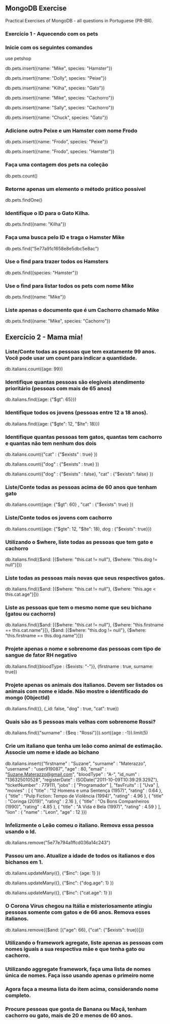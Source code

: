 ## MongoDB Exercise

Practical Exercises of MongoDB - all questions in Portuguese (PR-BR).

### Exercício 1 - Aquecendo com os pets

### Inicie com os seguintes comandos

use petshop

db.pets.insert({name: "Mike", species: "Hamster"})

db.pets.insert({name: "Dolly", species: "Peixe"})

db.pets.insert({name: "Kilha", species: "Gato"})

db.pets.insert({name: "Mike", species: "Cachorro"})

db.pets.insert({name: "Sally", species: "Cachorro"})

db.pets.insert({name: "Chuck", species: "Gato"})

### Adicione outro Peixe e um Hamster com nome Frodo

db.pets.insert({name: "Frodo", species: "Peixe"})

db.pets.insert({name: "Frodo", species: "Hamster"})

### Faça uma contagem dos pets na coleção

db.pets.count()

### Retorne apenas um elemento o método prático possível

db.pets.findOne()

### Identifique o ID para o Gato Kilha.

db.pets.find({name: "Kilha"})

### Faça uma busca pelo ID e traga o Hamster Mike

db.pets.find("5e77a91c1658e8e5dbc5e8ac")

### Use o find para trazer todos os Hamsters

db.pets.find({species: "Hamster"})

### Use o find para listar todos os pets com nome Mike

db.pets.find({name: "Mike"})

### Liste apenas o documento que é um Cachorro chamado Mike

db.pets.find({name: "Mike", species: "Cachorro"})

## Exercício 2 - Mama mia!

### Liste/Conte todas as pessoas que tem exatamente 99 anos. Você pode usar um count para indicar a quantidade.

db.italians.count({age: 99})

### Identifique quantas pessoas são elegíveis atendimento prioritário (pessoas com mais de 65 anos)

db.italians.find({age: {"$gt": 65}})

### Identifique todos os jovens (pessoas entre 12 a 18 anos).

db.italians.find({age: {"$gte": 12, "$lte": 18}})

### Identifique quantas pessoas tem gatos, quantas tem cachorro e quantas não tem nenhum dos dois

db.italians.count({"cat" : {"$exists" : true} })

db.italians.count({"dog" : {"$exists" : true} })

db.italians.count({"dog" : {"$exists" : false}, "cat" : {"$exists": false} })

### Liste/Conte todas as pessoas acima de 60 anos que tenham gato

db.italians.count({age: {"$gt": 60} , "cat" : {"$exists": true} })

### Liste/Conte todos os jovens com cachorro

 db.italians.count({age: {"$gte": 12, "$lte": 18}, dog : {"$exists": true}})

### Utilizando o $where, liste todas as pessoas que tem gato e cachorro

db.italians.find({$and: [{$where: "this.cat != null"}, {$where: "this.dog != null"}]})

### Liste todas as pessoas mais novas que seus respectivos gatos.

db.italians.find({$and: [{$where: "this.cat != null"}, {$where: "this.age < this.cat.age"}]})

### Liste as pessoas que tem o mesmo nome que seu bichano (gatou ou cachorro)

db.italians.find({$and: [{$where: "this.cat != null"}, {$where: "this.firstname == this.cat.name"}]}, {$and: [{$where: "this.dog != null"}, {$where: "this.firstname == this.dog.name"}]})

### Projete apenas o nome e sobrenome das pessoas com tipo de sangue de fator RH negativo

db.italians.find({bloodType : {$exists:  "-"}}, {firstname : true, surname: true})

### Projete apenas os animais dos italianos. Devem ser listados os animais com nome e idade. Não mostre o identificado do mongo (ObjectId)

db.italians.find({}, {_id: false, "dog" : true, "cat": true})

### Quais são as 5 pessoas mais velhas com sobrenome Rossi?

db.italians.find({"surname" : {$eq : "Rossi"}}).sort({age : -1}).limit(5)

### Crie um italiano que tenha um leão como animal de estimação. Associe um nome e idade ao bichano

db.italians.insert({"firstname" : "Suzane", "surname" : "Materazzo", "username" : "user919087", "age" : 80, "email" : "Suzane.Materazzo@gmail.com", "bloodType" : "A-", "id_num" : "136325010528", "registerDate" : ISODate("2011-10-09T10:39:29.329Z"), "ticketNumber" : 779111, "jobs" : [ "Programador" ], "favFruits" : [ "Uva" ], "movies" : [ { "title" : "12 Homens e uma Sentença (1957)", "rating" : 0.64 }, { "title" : "Pulp Fiction: Tempo de Violência (1994)", "rating" : 4.96 }, { "title" : "Coringa (2019)", "rating" : 2.16 }, { "title" : "Os Bons Companheiros (1990)", "rating" : 4.85 }, { "title" : "A Vida é Bela (1997)", "rating" : 4.59 } ], "lion" : { "name" : "Leon", "age" : 12 }})

### Infelizmente o Leão comeu o italiano. Remova essa pessoa usando o Id.

db.italians.remove("5e77e794a1ffcd036a14c243")

### Passou um ano. Atualize a idade de todos os italianos e dos bichanos em 1.

db.italians.updateMany({}, {"$inc": {age: 1} })

db.italians.updateMany({}, {"$inc": {"dog.age": 1} })

db.italians.updateMany({}, {"$inc": {"cat.age": 1} })

### O Corona Vírus chegou na Itália e misteriosamente atingiu pessoas somente com gatos e de 66 anos. Remova esses italianos.

db.italians.remove({$and: [{"age": 66}, {"cat": {"$exists": true}}]})

### Utilizando o framework agregate, liste apenas as pessoas com nomes iguais a sua respectiva mãe e que tenha gato ou cachorro.



### Utilizando aggregate framework, faça uma lista de nomes única de nomes. Faça isso usando apenas o primeiro nome

### Agora faça a mesma lista do item acima, considerando nome completo.

### Procure pessoas que gosta de Banana ou Maçã, tenham cachorro ou gato, mais de 20 e menos de 60 anos.

